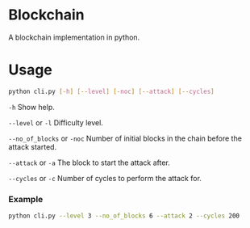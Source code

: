 # Blockchain
A blockchain implementation in python.
# Usage
```bash
python cli.py [-h] [--level] [-noc] [--attack] [--cycles]
```
`-h` Show help.

`--level`  or `-l`  Difficulty level.

`--no_of_blocks` or `-noc` Number of initial blocks in the chain before the attack started.

`--attack` or `-a`  The block to start the attack after.

`--cycles` or `-c`  Number of cycles to perform the attack for.


### Example
```bash
python cli.py --level 3 --no_of_blocks 6 --attack 2 --cycles 200
```
